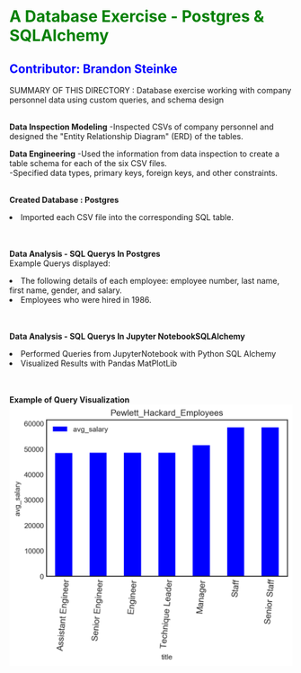 
<h1 style="color: green;" > A Database Exercise - Postgres & SQLAlchemy </h1>
<h2 style="color: blue;" > Contributor: Brandon Steinke </h2>

SUMMARY OF THIS DIRECTORY : 
Database exercise working with company personnel  data using custom queries, and schema design
<br>
<br>

**Data Inspection Modeling**
-Inspected CSVs of company personnel and  designed the "Entity Relationship Diagram" (ERD) of the tables. 
<br>

**Data Engineering**
-Used the information from data inspection to create a table schema for each of the six CSV files.<br>
-Specified data types, primary keys, foreign keys, and other constraints. </li> 
<br>
<br>

**Created Database : Postgres**
<li>Imported each CSV file into the corresponding SQL table. </li> 
<br>
<br>

**Data Analysis - SQL Querys In Postgres**
<br>
Example Querys displayed:
<li>The following details of each employee: employee number, last name, first name, gender, and salary. </li> 
<li>Employees who were hired in 1986. </li> 
<br>
<br>

**Data Analysis - SQL Querys In Jupyter NotebookSQLAlchemy**
<li>Performed Queries from JupyterNotebook with Python SQL Alchemy  </li> 
<li>Visualized Results with Pandas MatPlotLib  </li> 
<br>
<br>


**Example of Query Visualization**
<img src="https://github.com/BrandinO771/sql-challenge/blob/master/EmployeeSQL/pandas_diagrams/BS__PewLett_Avg_Sal.png">

